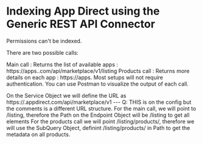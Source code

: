 # Indexing App Direct using the Generic REST API Connector

Permissions can't be indexed. 

There are two possible calls: 

Main call : Returns the list of available apps : https://apps.<customer>.com/api/marketplace/v1/listing
Products call : Returns more details on each app : https://apps.
Most setups will not require authentication. You can use Postman to visualize the output of each call.

On the Service Object we will define the URL as https://<subdomain>.appdirect.com/api/marketplace/v1 --- Q: THIS is on the config but the comments is a different URL structure. 
For the main call, we will point to /listing, therefore the Path on the Endpoint Object will be /listing to get all elements
For the products call we will point /listing/products/<id>, therefore we will use the SubQuery Object, definint /listing/products/<id> in Path to get the metadata on all products.
